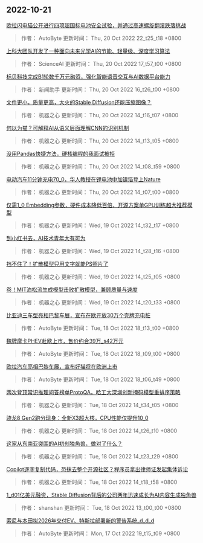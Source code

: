 
## 2022-10-21

 [欧拉闪电猫公开进行四项超国标电池安全试验，并通过高速螺旋翻滚跌落挑战](https://www.jiqizhixin.com/articles/2022-10-20-7)

> 作者： AutoByte  更新时间： Thu, 20 Oct 2022 22_t25_t18 +0800

 [上科大团队开发了一种面向未来光学AI的节能、轻量级、深度学习算法](https://www.jiqizhixin.com/articles/2022-10-20-6)

> 作者： ScienceAI  更新时间： Thu, 20 Oct 2022 17_t57_t00 +0800

 [标贝科技完成B1轮数千万元融资，强化智能语音交互与AI数据平台能力](https://www.jiqizhixin.com/articles/2022-10-20-5)

> 作者： 新闻助手  更新时间： Thu, 20 Oct 2022 16_t26_t00 +0800

 [文件更小，质量更高，大火的Stable Diffusion还能压缩图像？](https://www.jiqizhixin.com/articles/2022-10-20-4)

> 作者： 机器之心  更新时间： Thu, 20 Oct 2022 14_t16_t07 +0800

 [何以为猫？可解释AI从语义层面理解CNN的识别机制](https://www.jiqizhixin.com/articles/2022-10-20-3)

> 作者： 机器之心  更新时间： Thu, 20 Oct 2022 14_t13_t05 +0800

 [没用Pandas快捷方法，硬核编程的我面试被拒](https://www.jiqizhixin.com/articles/2022-10-20-2)

> 作者： 机器之心  更新时间： Thu, 20 Oct 2022 14_t08_t59 +0800

 [电动汽车11分钟充电70_0，华人教授在锂电池中加镍箔登上Nature](https://www.jiqizhixin.com/articles/2022-10-20)

> 作者： 机器之心  更新时间： Thu, 20 Oct 2022 14_t07_t00 +0800

 [仅需1_0 Embedding参数，硬件成本降低百倍，开源方案单GPU训练超大推荐模型](https://www.jiqizhixin.com/articles/2022-10-19-4)

> 作者： 机器之心  更新时间： Wed, 19 Oct 2022 14_t32_t17 +0800

 [到小红书去，AI技术青年大有可为](https://www.jiqizhixin.com/articles/2022-10-19-3)

> 作者： 机器之心  更新时间： Wed, 19 Oct 2022 14_t28_t16 +0800

 [挡不住了！扩散模型只用文字就能PS照片了](https://www.jiqizhixin.com/articles/2022-10-19-2)

> 作者： 机器之心  更新时间： Wed, 19 Oct 2022 14_t25_t05 +0800

 [卷！MIT泊松流生成模型击败扩散模型，兼顾质量与速度](https://www.jiqizhixin.com/articles/2022-10-19)

> 作者： 机器之心  更新时间： Wed, 19 Oct 2022 14_t20_t33 +0800

 [比亚迪三车型亮相巴黎车展，宣布在欧开放30万个壳牌充电桩](https://www.jiqizhixin.com/articles/2022-10-18-8)

> 作者： AutoByte  更新时间： Tue, 18 Oct 2022 18_t13_t00 +0800

 [魏牌摩卡PHEV赴欧上市，售价约合39万_s42万元](https://www.jiqizhixin.com/articles/2022-10-18-7)

> 作者： AutoByte  更新时间： Tue, 18 Oct 2022 18_t09_t00 +0800

 [欧拉汽车亮相巴黎车展，宣布好猫将在欧洲上市](https://www.jiqizhixin.com/articles/2022-10-18-6)

> 作者： AutoByte  更新时间： Tue, 18 Oct 2022 18_t06_t49 +0800

 [两次登顶常识推理问答榜单ProtoQA，哈工大深圳创新掩码模型重排序策略](https://www.jiqizhixin.com/articles/2022-10-18-5)

> 作者： 机器之心  更新时间： Tue, 18 Oct 2022 14_t34_t05 +0800

 [骁龙8 Gen2跑分现身：全新X3超大核，CPU性能仅提升10_0](https://www.jiqizhixin.com/articles/2022-10-18-4)

> 作者： 机器之心  更新时间： Tue, 18 Oct 2022 14_t26_t10 +0800

 [这家从东南亚突围的AI初创独角兽，做对了什么？](https://www.jiqizhixin.com/articles/2022-10-18-3)

> 作者： 机器之心  更新时间： Tue, 18 Oct 2022 14_t23_t29 +0800

 [Copilot逐字复制代码，恐抹去整个开源社区？程序员拿出律师证发起集体诉讼](https://www.jiqizhixin.com/articles/2022-10-18-2)

> 作者： 机器之心  更新时间： Tue, 18 Oct 2022 14_t18_t58 +0800

 [1_d01亿美元融资，Stable Diffusion背后的公司两年迅速成长为AI内容生成独角兽](https://www.jiqizhixin.com/articles/2022-10-18)

> 作者： shanshan  更新时间： Tue, 18 Oct 2022 13_t00_t00 +0800

 [索尼与本田拟2026年交付EV、特斯拉部署新的警告系统_d_d_d](https://www.jiqizhixin.com/articles/2022-10-17-6)

> 作者： AutoByte  更新时间： Mon, 17 Oct 2022 19_t15_t09 +0800
